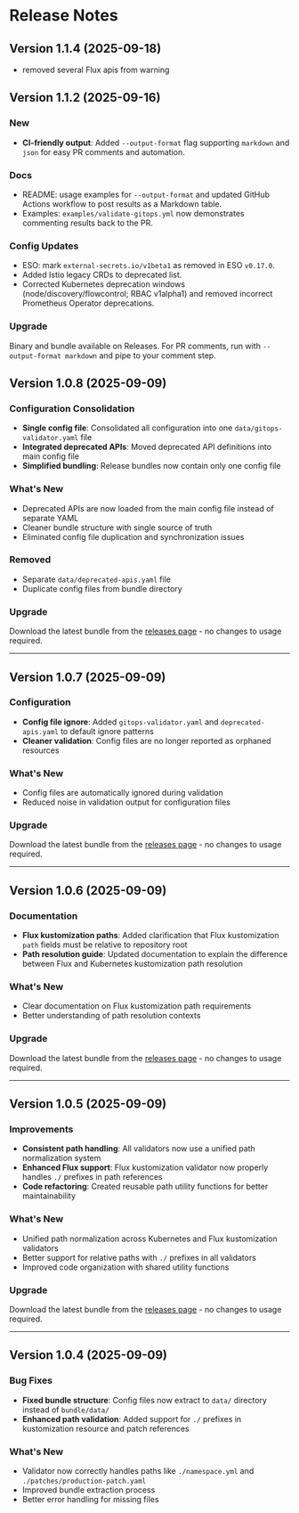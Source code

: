 # Release Notes

## Version 1.1.4 (2025-09-18)

- removed several Flux apis from warning

## Version 1.1.2 (2025-09-16)

### New
- **CI-friendly output**: Added `--output-format` flag supporting `markdown` and `json` for easy PR comments and automation.

### Docs
- README: usage examples for `--output-format` and updated GitHub Actions workflow to post results as a Markdown table.
- Examples: `examples/validate-gitops.yml` now demonstrates commenting results back to the PR.

### Config Updates
- ESO: mark `external-secrets.io/v1beta1` as removed in ESO `v0.17.0`.
- Added Istio legacy CRDs to deprecated list.
- Corrected Kubernetes deprecation windows (node/discovery/flowcontrol; RBAC v1alpha1) and removed incorrect Prometheus Operator deprecations.

### Upgrade
Binary and bundle available on Releases. For PR comments, run with `--output-format markdown` and pipe to your comment step.

## Version 1.0.8 (2025-09-09)

### Configuration Consolidation
- **Single config file**: Consolidated all configuration into one `data/gitops-validator.yaml` file
- **Integrated deprecated APIs**: Moved deprecated API definitions into main config file
- **Simplified bundling**: Release bundles now contain only one config file

### What's New
- Deprecated APIs are now loaded from the main config file instead of separate YAML
- Cleaner bundle structure with single source of truth
- Eliminated config file duplication and synchronization issues

### Removed
- Separate `data/deprecated-apis.yaml` file
- Duplicate config files from bundle directory

### Upgrade
Download the latest bundle from the [releases page](https://github.com/moon-hex/gitops-validator/releases) - no changes to usage required.

---

## Version 1.0.7 (2025-09-09)

### Configuration
- **Config file ignore**: Added `gitops-validator.yaml` and `deprecated-apis.yaml` to default ignore patterns
- **Cleaner validation**: Config files are no longer reported as orphaned resources

### What's New
- Config files are automatically ignored during validation
- Reduced noise in validation output for configuration files

### Upgrade
Download the latest bundle from the [releases page](https://github.com/moon-hex/gitops-validator/releases) - no changes to usage required.

---

## Version 1.0.6 (2025-09-09)

### Documentation
- **Flux kustomization paths**: Added clarification that Flux kustomization `path` fields must be relative to repository root
- **Path resolution guide**: Updated documentation to explain the difference between Flux and Kubernetes kustomization path resolution

### What's New
- Clear documentation on Flux kustomization path requirements
- Better understanding of path resolution contexts

### Upgrade
Download the latest bundle from the [releases page](https://github.com/moon-hex/gitops-validator/releases) - no changes to usage required.

---

## Version 1.0.5 (2025-09-09)

### Improvements
- **Consistent path handling**: All validators now use a unified path normalization system
- **Enhanced Flux support**: Flux kustomization validator now properly handles `./` prefixes in path references
- **Code refactoring**: Created reusable path utility functions for better maintainability

### What's New
- Unified path normalization across Kubernetes and Flux kustomization validators
- Better support for relative paths with `./` prefixes in all validators
- Improved code organization with shared utility functions

### Upgrade
Download the latest bundle from the [releases page](https://github.com/moon-hex/gitops-validator/releases) - no changes to usage required.

---

## Version 1.0.4 (2025-09-09)

### Bug Fixes
- **Fixed bundle structure**: Config files now extract to `data/` directory instead of `bundle/data/`
- **Enhanced path validation**: Added support for `./` prefixes in kustomization resource and patch references

### What's New
- Validator now correctly handles paths like `./namespace.yml` and `./patches/production-patch.yaml`
- Improved bundle extraction process
- Better error handling for missing files
